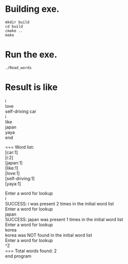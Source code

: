 #  Building exe.
```
mkdir build
cd build
cmake ..
make
```

# Run the exe.
```
./Read_words
```

# Result is like
i \
love \
self-driving car \
i \
like \
japan \
yaya \
end 

=== Word list: \
[car:1] \
[i:2] \
[japan:1]\
[like:1]\
[love:1]\
[self-driving:1]\
[yaya:1] 

Enter a word for lookup \
i \
SUCCESS: i was present 2 times in the initial word list \
Enter a word for lookup \
japan \
SUCCESS: japan was present 1 times in the initial word list \
Enter a word for lookup \
korea \
korea was NOT found in the initial word list \
Enter a word for lookup \
^Z \
=== Total words found: 2 \
end program 
